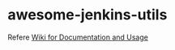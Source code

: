 # awesome-jenkins-utils

Refere [Wiki for Documentation and Usage](https://github.com/yogeshlonkar/awesome-jenkins-utils/wiki)
